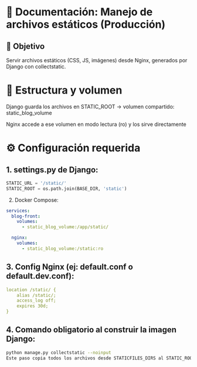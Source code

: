 # 🧾 Documentación: Manejo de archivos estáticos (Producción)
## 🎯 Objetivo
Servir archivos estáticos (CSS, JS, imágenes) desde Nginx, generados por Django con collectstatic.

# 📁 Estructura y volumen
Django guarda los archivos en STATIC_ROOT → volumen compartido: static_blog_volume

Nginx accede a ese volumen en modo lectura (ro) y los sirve directamente

# ⚙️ Configuración requerida
## 1. settings.py de Django:


```python
STATIC_URL = '/static/'
STATIC_ROOT = os.path.join(BASE_DIR, 'static')
```
2. Docker Compose:

```yml
services:
  blog-front:
    volumes:
      - static_blog_volume:/app/static/

  nginx:
    volumes:
      - static_blog_volume:/static:ro
```
## 3. Config Nginx (ej: default.conf o default.dev.conf):

```yml
location /static/ {
    alias /static/;
    access_log off;
    expires 30d;
}
```
## 4. Comando obligatorio al construir la imagen Django:
```bash
python manage.py collectstatic --noinput
Este paso copia todos los archivos desde STATICFILES_DIRS al STATIC_ROOT.
```

